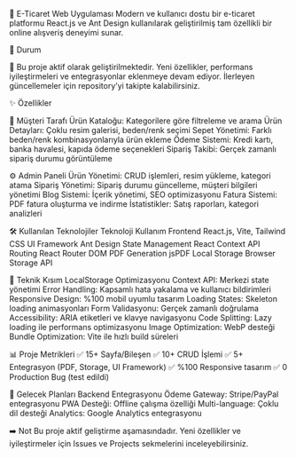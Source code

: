 🛒 E-Ticaret Web Uygulaması
Modern ve kullanıcı dostu bir e-ticaret platformu
React.js ve Ant Design kullanılarak geliştirilmiş tam özellikli bir online alışveriş deneyimi sunar.

🚧 Durum

🔨 Bu proje aktif olarak geliştirilmektedir.
Yeni özellikler, performans iyileştirmeleri ve entegrasyonlar eklenmeye devam ediyor. İlerleyen güncellemeler için repository’yi takipte kalabilirsiniz.

✨ Özellikler

👥 Müşteri Tarafı
Ürün Kataloğu: Kategorilere göre filtreleme ve arama
Ürün Detayları: Çoklu resim galerisi, beden/renk seçimi
Sepet Yönetimi: Farklı beden/renk kombinasyonlarıyla ürün ekleme
Ödeme Sistemi: Kredi kartı, banka havalesi, kapıda ödeme seçenekleri
Sipariş Takibi: Gerçek zamanlı sipariş durumu görüntüleme

⚙️ Admin Paneli
Ürün Yönetimi: CRUD işlemleri, resim yükleme, kategori atama
Sipariş Yönetimi: Sipariş durumu güncelleme, müşteri bilgileri yönetimi
Blog Sistemi: İçerik yönetimi, SEO optimizasyonu
Fatura Sistemi: PDF fatura oluşturma ve indirme
İstatistikler: Satış raporları, kategori analizleri

🛠️ Kullanılan Teknolojiler
Teknoloji	Kullanım
Frontend	React.js, Vite, Tailwind CSS
UI Framework	Ant Design
State Management	React Context API
Routing	React Router DOM
PDF Generation	jsPDF
Local Storage	Browser Storage API

🎯 Teknik Kısım
LocalStorage Optimizasyonu
Context API: Merkezi state yönetimi
Error Handling: Kapsamlı hata yakalama ve kullanıcı bildirimleri
Responsive Design: %100 mobil uyumlu tasarım
Loading States: Skeleton loading animasyonları
Form Validasyonu: Gerçek zamanlı doğrulama
Accessibility: ARIA etiketleri ve klavye navigasyonu
Code Splitting: Lazy loading ile performans optimizasyonu
Image Optimization: WebP desteği
Bundle Optimization: Vite ile hızlı build süreleri

📊 Proje Metrikleri
✅ 15+ Sayfa/Bileşen
✅ 10+ CRUD İşlemi
✅ 5+ Entegrasyon (PDF, Storage, UI Framework)
✅ %100 Responsive tasarım
✅ 0 Production Bug (test edildi)

🚀 Gelecek Planları
Backend Entegrasyonu
Ödeme Gateway: Stripe/PayPal entegrasyonu
PWA Desteği: Offline çalışma özelliği
Multi-language: Çoklu dil desteği
Analytics: Google Analytics entegrasyonu

➡️ Not
Bu proje aktif geliştirme aşamasındadır. Yeni özellikler ve iyileştirmeler için Issues ve Projects sekmelerini inceleyebilirsiniz.

